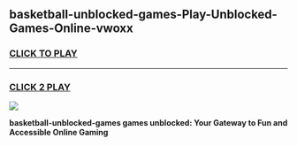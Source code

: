 
## basketball-unblocked-games-Play-Unblocked-Games-Online-vwoxx
<h3>
<a href="https://premium76.site?title=basketball-unblocked-games&ref=24A">CLICK TO PLAY</a></h3>
<hr>

<h3>
<a href="https://premium76.site?title=basketball-unblocked-games&ref=24A">CLICK 2 PLAY</a>
  
</h3>

<a href="https://premium76.site?title=basketball-unblocked-games&ref=24A"><img src="https://clearcache.store/games.png"></a>


**basketball-unblocked-games games unblocked: Your Gateway to Fun and Accessible Online Gaming**
